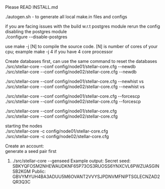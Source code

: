 Please READ INSTALL.md  
  
./autogen.sh - to generate all local make.in files and configs  
  
if you are facing issues with the build w.r.t postgres module rerun the config disabling the postgres module  
./configure --disable-postgres   
  
use make -j [N] to compile the source code. [N] is number of cores of your cpu; example make -j 4 if you have 4 core processor  
  
  
Create databases first, can use the same command to reset the databases  
./src/stellar-core --conf config/node01/stellar-core.cfg --newdb  
./src/stellar-core --conf config/node02/stellar-core.cfg --newdb  
  
    
./src/stellar-core --conf config/node01/stellar-core.cfg --newhist vs   
./src/stellar-core --conf config/node02/stellar-core.cfg --newhist vs   
  
  
  
./src/stellar-core --conf config/node01/stellar-core.cfg --forcescp   
./src/stellar-core --conf config/node02/stellar-core.cfg --forcescp   
  
  
./src/stellar-core --conf config/node01/stellar-core.cfg  
./src/stellar-core --conf config/node02/stellar-core.cfg  
  
  
starting the nodes  
./src/stellar-core -c config/node01/stellar-core.cfg  
./src/stellar-core -c config/node02/stellar-core.cfg  
  
Create an account:  
generate a seed pair first  
1. ./src/stellar-core --genseed
Example output: Secret seed: SBKYQFOSM2NHEWAUDKNF65P73OS3RUOSS6YNXCVL6PWZUASGINSB2KGM
				Public: GBVYMYUH4BA3ADUU5M6OVANT2VVYSJPDNVMFNIPTSGLECNZAD2QR3Q3C

